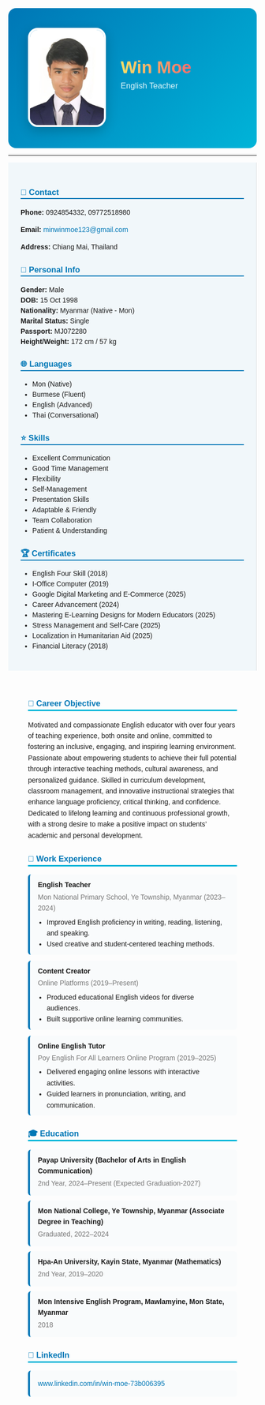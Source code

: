 <!-- HEADER -->
<div style="display:flex; align-items:center; justify-content:flex-start; background:linear-gradient(135deg,#0077b6,#00b4d8); padding:40px; border-radius:16px; color:white; font-family:'Poppins',sans-serif;">
  
  <!-- Photo -->
  <div style="flex-shrink:0;">
    <img src="wmcvphoto.jpg" alt="Win Moe Photo" width="150" style="border-radius:20px; border:4px solid #fff; box-shadow:0 8px 25px rgba(0,0,0,0.2);">
  </div>

  <!-- Name and Title -->
  <div style="margin-left:30px;">
    <h1 style="margin:0; font-size:2.5em; font-weight:700; background:linear-gradient(90deg,#ffe066,#ff6b6b); -webkit-background-clip:text; -webkit-text-fill-color:transparent;">Win Moe</h1>
    <h3 style="margin-top:8px; font-weight:500; color:#e0f7fa;">English Teacher</h3>
  </div>
</div>

---

<div style="display:flex; flex-wrap:wrap; font-family:'Poppins',sans-serif;">

<!-- SIDEBAR -->
<div style="flex:1; min-width:250px; background:#f1f7fa; padding:25px; border-right:1px solid #e0e0e0; line-height:1.5;">

<h3 style="color:#0077b6; border-bottom:2px solid #0077b6;">📇 Contact</h3>
<p><b>Phone:</b> 0924854332, 09772518980</p>
<p><b>Email:</b> <a href="mailto:minwinmoe123@gmail.com" style="color:#0077b6; text-decoration:none;">minwinmoe123@gmail.com</a></p>
<p><b>Address:</b> Chiang Mai, Thailand</p>

<h3 style="color:#0077b6; border-bottom:2px solid #0077b6;">👤 Personal Info</h3>
<ul style="list-style:none; padding:0;">
  <li><b>Gender:</b> Male</li>
  <li><b>DOB:</b> 15 Oct 1998</li>
  <li><b>Nationality:</b> Myanmar (Native - Mon)</li>
  <li><b>Marital Status:</b> Single</li>
  <li><b>Passport:</b> MJ072280</li>
  <li><b>Height/Weight:</b> 172 cm / 57 kg</li>
</ul>

<h3 style="color:#0077b6; border-bottom:2px solid #0077b6;">🌐 Languages</h3>
<ul>
  <li>Mon (Native)</li>
  <li>Burmese (Fluent)</li>
  <li>English (Advanced)</li>
  <li>Thai (Conversational)</li>
</ul>

<h3 style="color:#0077b6; border-bottom:2px solid #0077b6;">⭐ Skills</h3>
<ul>
  <li>Excellent Communication</li>
  <li>Good Time Management</li>
  <li>Flexibility</li>
  <li>Self-Management</li>
  <li>Presentation Skills</li>
  <li>Adaptable & Friendly</li>
  <li>Team Collaboration</li>
  <li>Patient & Understanding</li>
</ul>

<h3 style="color:#0077b6; border-bottom:2px solid #0077b6;">🏆 Certificates</h3>
<ul>
  <li>English Four Skill (2018)</li>
  <li>I-Office Computer (2019)</li>
  <li>Google Digital Marketing and E-Commerce (2025)</li>
  <li>Career Advancement (2024)</li>
  <li>Mastering E-Learning Designs for Modern Educators (2025)</li>
  <li>Stress Management and Self-Care (2025)</li>
  <li>Localization in Humanitarian Aid (2025)</li>
  <li>Financial Literacy (2018)</li>
</ul>

</div>

<!-- MAIN CONTENT -->
<div style="flex:2; min-width:300px; padding:30px 40px; line-height:1.6;">

<h3 style="color:#0077b6; border-bottom:3px solid #00b4d8;">🎯 Career Objective</h3>
<p>Motivated and compassionate English educator with over four years of teaching experience, both onsite and online, committed to fostering an inclusive, engaging, and inspiring learning environment. Passionate about empowering students to achieve their full potential through interactive teaching methods, cultural awareness, and personalized guidance. Skilled in curriculum development, classroom management, and innovative instructional strategies that enhance language proficiency, critical thinking, and confidence. Dedicated to lifelong learning and continuous professional growth, with a strong desire to make a positive impact on students’ academic and personal development.</p>

<h3 style="color:#0077b6; border-bottom:3px solid #00b4d8;">💼 Work Experience</h3>

<div style="background:#f9fbfc; border-left:4px solid #0077b6; padding:10px 16px; margin-bottom:12px; border-radius:6px;">
  <h4 style="margin:0;">English Teacher</h4>
  <p style="color:#777; margin:2px 0 6px;">Mon National Primary School, Ye Township, Myanmar (2023–2024)</p>
  <ul style="margin:0; padding-left:18px;">
    <li>Improved English proficiency in writing, reading, listening, and speaking.</li>
    <li>Used creative and student-centered teaching methods.</li>
  </ul>
</div>

<div style="background:#f9fbfc; border-left:4px solid #0077b6; padding:10px 16px; margin-bottom:12px; border-radius:6px;">
  <h4 style="margin:0;">Content Creator</h4>
  <p style="color:#777; margin:2px 0 6px;">Online Platforms (2019–Present)</p>
  <ul style="margin:0; padding-left:18px;">
    <li>Produced educational English videos for diverse audiences.</li>
    <li>Built supportive online learning communities.</li>
  </ul>
</div>

<div style="background:#f9fbfc; border-left:4px solid #0077b6; padding:10px 16px; margin-bottom:12px; border-radius:6px;">
  <h4 style="margin:0;">Online English Tutor</h4>
  <p style="color:#777; margin:2px 0 6px;">Poy English For All Learners Online Program (2019–2025)</p>
  <ul style="margin:0; padding-left:18px;">
    <li>Delivered engaging online lessons with interactive activities.</li>
    <li>Guided learners in pronunciation, writing, and communication.</li>
  </ul>
</div>

<h3 style="color:#0077b6; border-bottom:3px solid #00b4d8;">🎓 Education</h3>

<div style="background:#f9fbfc; border-left:4px solid #0077b6; padding:10px 16px; margin-bottom:10px; border-radius:6px;">
  <h4 style="margin:0;">Payap University (Bachelor of Arts in English Communication)</h4>
  <p style="color:#777; margin:3px 0;">2nd Year, 2024–Present (Expected Graduation-2027)</p>
</div>

<div style="background:#f9fbfc; border-left:4px solid #0077b6; padding:10px 16px; margin-bottom:10px; border-radius:6px;">
  <h4 style="margin:0;">Mon National College, Ye Township, Myanmar (Associate Degree in Teaching)</h4>
  <p style="color:#777; margin:3px 0;">Graduated, 2022–2024</p>
</div>

<div style="background:#f9fbfc; border-left:4px solid #0077b6; padding:10px 16px; margin-bottom:10px; border-radius:6px;">
  <h4 style="margin:0;">Hpa-An University, Kayin State, Myanmar (Mathematics)</h4>
  <p style="color:#777; margin:3px 0;">2nd Year, 2019–2020</p>
</div>

<div style="background:#f9fbfc; border-left:4px solid #0077b6; padding:10px 16px; margin-bottom:10px; border-radius:6px;">
  <h4 style="margin:0;">Mon Intensive English Program, Mawlamyine, Mon State, Myanmar</h4>
  <p style="color:#777; margin:3px 0;">2018</p>
</div>

<!-- LinkedIn as separate heading -->
<h3 style="color:#0077b6; border-bottom:3px solid #00b4d8;">🔗 LinkedIn</h3>
<div style="background:#f9fbfc; border-left:4px solid #0077b6; padding:10px 16px; margin-bottom:20px; border-radius:6px;">
  <p style="color:#0077b6; margin:5px 0;">
    <a href="https://www.linkedin.com/in/win-moe-73b006395" target="_blank" style="color:#0077b6; text-decoration:none;">
      www.linkedin.com/in/win-moe-73b006395
    </a>
  </p>
</div>

</div>
</div>
